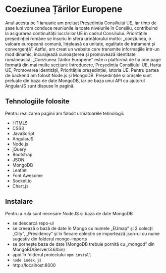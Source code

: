 # Coeziunea Țărilor Europene
Anul acesta pe 1 ianuarie am preluat Președinția Consiliului UE, iar timp de șase luni vom conduce reuniunile la toate nivelurile în Consiliu, contribuind la asigurarea continuității lucrărilor UE în cadrul Consiliului. 
Prioritățile președinției române se înscriu în sfera următorului motto: „coeziunea, o valoare europeană comună, înțeleasă ca unitate, egalitate de tratament și convergență”. Astfel, am creat un website care transmite informaţiile într-un mod dinamic, încurajează cunoaşterea și promovează identitate românească. „Coeziunea Țărilor Europene” este o platformă de tip one page formată din mai multe secțiuni: Introducere, Președinția Consiliului UE, Harta UE, Promovarea identității, Prioritățile președinției, Istoria UE.
Pentru partea de backend am folosit Node.js și MongoDB. Președințiile și orașele sunt preluate din baza de date MongoDB, iar pe baza unui API cu ajutorul AngularJS sunt dispuse în pagină.


## Tehnologiile folosite
Pentru realizarea paginii am folosit urmatoarele tehnologii:
- HTML5
- CSS3
- JavaScript
- AngularJS
- Node.js
- jQuery
- Bootstrap
- JSON
- MongoDB
- Leaflet
- Font Awesome
- Socket.io
- Chart.js

## Instalare
Pentru a rula sunt necesare NodeJS și baza de date MongoDB
- se descarcă repo-ul
- se creează o bază de date în Mongo cu numele „EUmap” și 2 colecții „City”, „Presidency” și în fiecare colecție se importează json-ul cu nume sugestiv din folderul mongo-imports
- se pornește baza de date (MongoDB trebuie pornită cu „mongod” din MongoBD/Server/3.6/bin) 
- apoi în folderul proiectului `npm install` 
- `node index.js`
- http://localhost:8000